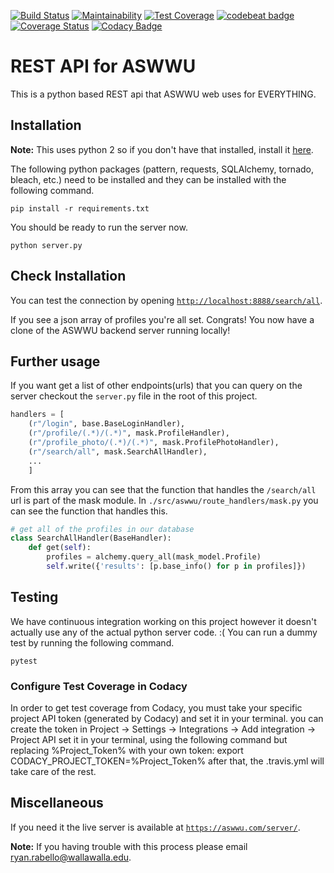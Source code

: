 [![Build Status](https://travis-ci.org/prestoncarman/python_server.svg?branch=develop)](https://travis-ci.org/prestoncarman/python_server)
[![Maintainability](https://api.codeclimate.com/v1/badges/836030dc57f2e2a4bd9b/maintainability)](https://codeclimate.com/github/prestoncarman/python_server/maintainability)
[![Test Coverage](https://api.codeclimate.com/v1/badges/836030dc57f2e2a4bd9b/test_coverage)](https://codeclimate.com/github/prestoncarman/python_server/test_coverage)
[![codebeat badge](https://codebeat.co/badges/dd21c596-ed9f-42b1-8101-edc120b333ec)](https://codebeat.co/projects/github-com-prestoncarman-python_server-develop)
[![Coverage Status](https://coveralls.io/repos/github/prestoncarman/python_server/badge.svg?branch=develop)](https://coveralls.io/github/prestoncarman/python_server?branch=develop)
[![Codacy Badge](https://api.codacy.com/project/badge/Grade/b01a02d4eb0c40e6974db21676ee1604)](https://www.codacy.com/app/prestonc/python_server?utm_source=github.com&amp;utm_medium=referral&amp;utm_content=prestoncarman/python_server&amp;utm_campaign=Badge_Grade)

# REST API for ASWWU
This is a python based REST api that ASWWU web uses for EVERYTHING.

## Installation

**Note:** This uses python 2 so if you don't have that installed, install it [here](https://www.python.org/downloads/).

The following python packages
(pattern, requests, SQLAlchemy, tornado, bleach, etc.) need to be
installed and they can be installed with the following command.
```
pip install -r requirements.txt
```
You should be ready to run the server now.
```
python server.py
```

## Check Installation
You can test the connection by opening [`http://localhost:8888/search/all`](http://localhost:8888/search/all).

If you see a json array of profiles you're all set. Congrats! You now have a clone of the ASWWU backend server running locally!

## Further usage
If you want get a list of other endpoints(urls) that you can query on the server checkout the `server.py` file in the root of this project.

```python
handlers = [
    (r"/login", base.BaseLoginHandler),
    (r"/profile/(.*)/(.*)", mask.ProfileHandler),
    (r"/profile_photo/(.*)/(.*)", mask.ProfilePhotoHandler),
    (r"/search/all", mask.SearchAllHandler),
    ...
    ]
```
From this array you can see that the function that handles the `/search/all` url is part of the mask module. In `./src/aswwu/route_handlers/mask.py` you can see the function that handles this.
```python
# get all of the profiles in our database
class SearchAllHandler(BaseHandler):
    def get(self):
        profiles = alchemy.query_all(mask_model.Profile)
        self.write({'results': [p.base_info() for p in profiles]})
```

## Testing
We have continuous integration working on this project however it doesn't actually use any of the actual python server code. :( You can run a dummy test by running the following command.
```
pytest
```
### Configure Test Coverage in Codacy
In order to get test coverage from Codacy, you must take your specific project API token (generated by Codacy) and set it in your terminal. you can create the token in Project -> Settings -> Integrations -> Add integration -> Project API
set it in your terminal, using the following command but replacing %Project_Token% with your own token:
export CODACY_PROJECT_TOKEN=%Project_Token%
after that, the .travis.yml will take care of the rest.

## Miscellaneous

If you need it the live server is available at [`https://aswwu.com/server/`](https://aswwu.com/server/).

**Note:** If you having trouble with this process please email [ryan.rabello@wallawalla.edu](mailto:ryan.rabello@wallawalla.edu).
